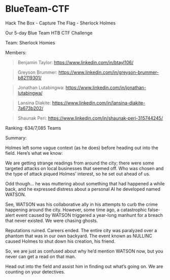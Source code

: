 # BlueTeam-CTF
Hack The Box - Capture The Flag - Sherlock Holmes

Our 5-day Blue Team HTB CTF Challenge

Team: Sherlock Homies

Members:
> Benjamin Taylor: https://www.linkedin.com/in/btayl106/

> Greyson Brummer: https://www.linkedin.com/in/greyson-brummer-b82119301/

> Jonathan Lutabingwa: https://www.linkedin.com/in/jonathan-lutabingwa/

> Lansina Diakite: https://www.linkedin.com/in/lansina-diakite-7a673b202/

> Shaunak Peri: https://www.linkedin.com/in/shaunak-peri-315744245/


Ranking: 634/7,085 Teams



Summary: 

Holmes left some vague context (as he does) before heading out into the field. Here’s what we know: 

We are getting strange readings from around the city; there were some targeted attacks on local businesses that seemed off. Who was chosen and the type of attack piqued Holmes’ interest, so he set out ahead of us. 

Odd though… he was muttering about something that had happened a while back, and he expressed distress about a personal AI he developed named WATSON. 

See, WATSON was his collaborative ally in his attempts to curb the crime happening around the city. However, some time ago, a catastrophic false-alert event caused by WATSON triggered a year-long manhunt for a breach that never existed. We were chasing ghosts.  

Reputations ruined. Careers ended. The entire city was paralyzed over a phantom that was in our own backyard. The event known as NULLINC caused Holmes to shut down his creation, his friend. 

So, we are just as confused about why he’d mention WATSON now, but you never can get a read on that man. 

Head out into the field and assist him in finding out what’s going on. We are counting on your detectives. 
